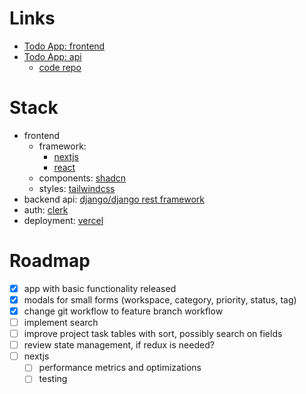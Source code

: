 # Links

- [Todo App: frontend](https://todo-demo-frontend.vercel.app/)
- [Todo App: api](https://ksdev.pythonanywhere.com/api/docs/)
  - [code repo](https://github.com/k-s-dev/todo-demo-backend)

# Stack

- frontend
  - framework:
    - [nextjs](https://nextjs.org/)
    - [react](https://react.dev/)
  - components: [shadcn](https://ui.shadcn.com/)
  - styles: [tailwindcss](https://tailwindcss.com/)
- backend api: [django/django rest framework](https://www.django-rest-framework.org/)
- auth: [clerk](https://clerk.com/)
- deployment: [vercel](https://vercel.com/home)

# Roadmap

- [x] app with basic functionality released
- [x] modals for small forms (workspace, category, priority, status, tag)
- [x] change git workflow to feature branch workflow
- [ ] implement search
- [ ] improve project task tables with sort, possibly search on fields
- [ ] review state management, if redux is needed?
- [ ] nextjs
  - [ ] performance metrics and optimizations
  - [ ] testing
